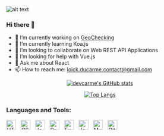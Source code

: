 
<header>
  <link rel="stylesheet" href="https://cdn.jsdelivr.net/gh/devicons/devicon@v2.14.0/devicon.min.css">
</header>

![alt text](https://i.imgur.com/PlPc0Vy.jpeg)
                                                                                                                                                 
### Hi there 👋
- 🔭 I’m currently working on [GeoChecking](https://github.com/devcarme/geochecking-front)
- 🌱 I’m currently learning Koa.js
- 👯 I’m looking to collaborate on Web REST API Applications
- 🤔 I’m looking for help with Vue.js
- 💬 Ask me about React
- 📫 How to reach me: loick.ducarme.contact@gmail.com

<div align="center">

[![devcarme's GitHub stats](https://github-readme-stats.vercel.app/api?username=devcarme)](https://github.com/anuraghazra/github-readme-stats)

[![Top Langs](https://github-readme-stats.vercel.app/api/top-langs/?username=devcarme&layout=compact)](https://github.com/yushi1007)
</div>

### Languages and Tools:

<img align="left" alt="HTML5" width="26px" src="https://cdn.jsdelivr.net/gh/devicons/devicon/icons/html5/html5-original.svg" style="padding-right:10px;" />
<img align="left" alt="CSS3" width="26px" src="https://cdn.jsdelivr.net/gh/devicons/devicon/icons/css3/css3-original.svg" style="padding-right:10px;" />
<img align="left" alt="JavaScript" width="26px" src="https://cdn.jsdelivr.net/gh/devicons/devicon/icons/javascript/javascript-original.svg" style="padding-right:10px;" />
<img align="left" alt="React" width="26px" src="https://cdn.jsdelivr.net/gh/devicons/devicon/icons/react/react-original.svg" style="padding-right:10px;" />
<i class="devicon-express-original"></i>
<img align="left" alt="Express" width="26px" src="https://cdn.jsdelivr.net/gh/devicons/devicon/icons/express/express-original-colored.svg" style="padding-right:10px;" />
<img align="left" alt="Java" width="26px" src="https://cdn.jsdelivr.net/gh/devicons/devicon/icons/java/java-original.svg" style="padding-right:10px;" />
<img align="left" alt="MySQL" width="26px" src="https://cdn.jsdelivr.net/gh/devicons/devicon/icons/mysql/mysql-original.svg" style="padding-right:10px;" />
<img align="left" alt="Git" width="26px" src="https://cdn.jsdelivr.net/gh/devicons/devicon/icons/git/git-original.svg" style="padding-right:10px;" />
